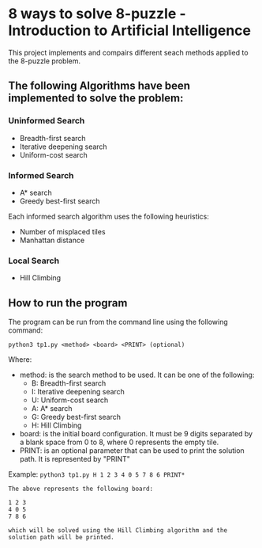 # 8 ways to solve 8-puzzle - Introduction to Artificial Intelligence
This project implements and compairs different seach methods applied to the 8-puzzle problem.

## The following Algorithms have been implemented to solve the problem:

### Uninformed Search
- Breadth-first search
- Iterative deepening search
- Uniform-cost search

### Informed Search
- A* search
- Greedy best-first search

Each informed search algorithm uses the following heuristics:
- Number of misplaced tiles
- Manhattan distance

### Local Search
- Hill Climbing

## How to run the program
The program can be run from the command line using the following command:
```
python3 tp1.py <method> <board> <PRINT> (optional)
```
Where:
- method: is the search method to be used. It can be one of the following:
    - B: Breadth-first search
    - I: Iterative deepening search
    - U: Uniform-cost search
    - A: A* search
    - G: Greedy best-first search
    - H: Hill Climbing
- board: is the initial board configuration. It must be 9 digits separated by a blank space from 0 to 8, where 0 represents the empty tile.
- PRINT: is an optional parameter that can be used to print the solution path. It is represented by "PRINT"

Example:
    ```python3 tp1.py H 1 2 3 4 0 5 7 8 6 PRINT*```
    
    The above represents the following board:
    
    1 2 3
    4 0 5
    7 8 6

    which will be solved using the Hill Climbing algorithm and the solution path will be printed.

